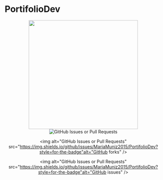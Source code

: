 # PortifolioDev

<div align="center">
<img src="./gitassets/fullstack.jpg" width="350px">
<div><img alt="GitHub Issues or Pull Requests" src="https://img.shields.io/github/issues/MariaMuniz2015/PortifolioDev?style=for-the-badge"alt="GitHub stars" />

<img alt="GitHub Issues or Pull Requests" src="https://img.shields.io/github/issues/MariaMuniz2015/PortifolioDev?style=for-the-badge"alt="GitHub forks" />

<img alt="GitHub Issues or Pull Requests" src="https://img.shields.io/github/issues/MariaMuniz2015/PortifolioDev?style=for-the-badge"alt="GitHub issues" />

</div>
</div>
